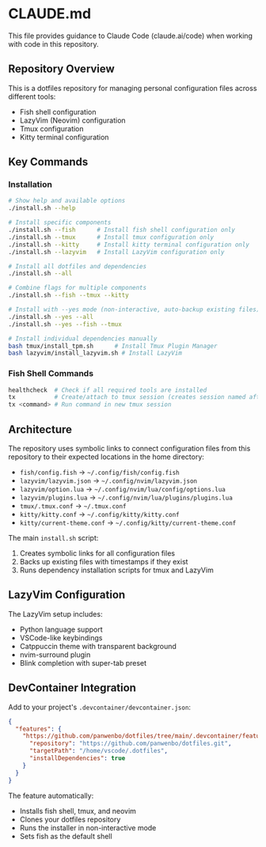 # CLAUDE.md

This file provides guidance to Claude Code (claude.ai/code) when working with code in this repository.

## Repository Overview

This is a dotfiles repository for managing personal configuration files across different tools:
- Fish shell configuration
- LazyVim (Neovim) configuration
- Tmux configuration
- Kitty terminal configuration

## Key Commands

### Installation
```bash
# Show help and available options
./install.sh --help

# Install specific components
./install.sh --fish      # Install fish shell configuration only
./install.sh --tmux      # Install tmux configuration only
./install.sh --kitty     # Install kitty terminal configuration only
./install.sh --lazyvim   # Install LazyVim configuration only

# Install all dotfiles and dependencies
./install.sh --all

# Combine flags for multiple components
./install.sh --fish --tmux --kitty

# Install with --yes mode (non-interactive, auto-backup existing files)
./install.sh --yes --all
./install.sh --yes --fish --tmux

# Install individual dependencies manually
bash tmux/install_tpm.sh      # Install Tmux Plugin Manager
bash lazyvim/install_lazyvim.sh # Install LazyVim
```

### Fish Shell Commands
```bash
healthcheck  # Check if all required tools are installed
tx           # Create/attach to tmux session (creates session named after current directory if no args)
tx <command> # Run command in new tmux session
```

## Architecture

The repository uses symbolic links to connect configuration files from this repository to their expected locations in the home directory:

- `fish/config.fish` → `~/.config/fish/config.fish`
- `lazyvim/lazyvim.json` → `~/.config/nvim/lazyvim.json`
- `lazyvim/option.lua` → `~/.config/nvim/lua/config/options.lua`
- `lazyvim/plugins.lua` → `~/.config/nvim/lua/plugins/plugins.lua`
- `tmux/.tmux.conf` → `~/.tmux.conf`
- `kitty/kitty.conf` → `~/.config/kitty/kitty.conf`
- `kitty/current-theme.conf` → `~/.config/kitty/current-theme.conf`

The main `install.sh` script:
1. Creates symbolic links for all configuration files
2. Backs up existing files with timestamps if they exist
3. Runs dependency installation scripts for tmux and LazyVim

## LazyVim Configuration

The LazyVim setup includes:
- Python language support
- VSCode-like keybindings
- Catppuccin theme with transparent background
- nvim-surround plugin
- Blink completion with super-tab preset

## DevContainer Integration

Add to your project's `.devcontainer/devcontainer.json`:

```json
{
  "features": {
    "https://github.com/panwenbo/dotfiles/tree/main/.devcontainer/features/dotfiles": {
      "repository": "https://github.com/panwenbo/dotfiles.git",
      "targetPath": "/home/vscode/.dotfiles",
      "installDependencies": true
    }
  }
}
```

The feature automatically:
- Installs fish shell, tmux, and neovim
- Clones your dotfiles repository
- Runs the installer in non-interactive mode
- Sets fish as the default shell